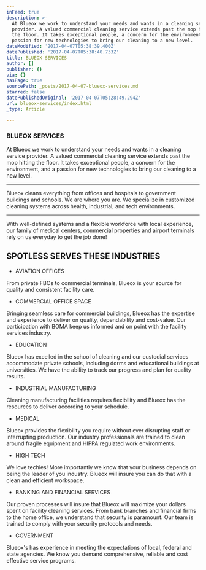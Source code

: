 ```yaml
---
inFeed: true
description: >-
  At Blueox we work to understand your needs and wants in a cleaning service
  provider. A valued commercial cleaning service extends past the mop hitting
  the floor. It takes exceptional people, a concern for the environment, and a
  passion for new technologies to bring our cleaning to a new level.
dateModified: '2017-04-07T05:38:39.400Z'
datePublished: '2017-04-07T05:38:40.733Z'
title: BLUEOX SERVICES
author: []
publisher: {}
via: {}
hasPage: true
sourcePath: _posts/2017-04-07-blueox-services.md
starred: false
datePublishedOriginal: '2017-04-07T05:28:49.294Z'
url: blueox-services/index.html
_type: Article

---
```

### BLUEOX SERVICES

At Blueox we work to understand your needs and wants in a cleaning service provider. A valued commercial cleaning service extends past the mop hitting the floor. It takes exceptional people, a concern for the environment, and a passion for new technologies to bring our cleaning to a new level.

---

Blueox cleans everything from offices and hospitals to government buildings and schools. We are where you are. We specialize in customized cleaning systems across health, industrial, and tech environments.

---

With well-defined systems and a flexible workforce with local experience, our family of medical centers, commercial properties and airport terminals rely on us everyday to get the job done!

## SPOTLESS SERVES THESE INDUSTRIES

* AVIATION OFFICES

From private FBOs to commercial terminals, Blueox is your source for quality and consistent facility care.

* COMMERCIAL OFFICE SPACE

Bringing seamless care for commercial buildings, Blueox has the expertise and experience to deliver on quality, dependability and cost-value. Our participation with BOMA keep us informed and on point with the facility services industry.

* EDUCATION

Blueox has excelled in the school of cleaning and our custodial services accommodate private schools, including dorms and educational buildings at universities. We have the ability to track our progress and plan for quality results.

* INDUSTRIAL MANUFACTURING

Cleaning manufacturing facilities requires flexibility and Blueox has the resources to deliver according to your schedule.

* MEDICAL

Blueox provides the flexibility you require without ever disrupting staff or interrupting production. Our industry professionals are trained to clean around fragile equipment and HIPPA regulated work environments.

* HIGH TECH

We love techies! More importantly we know that your business depends on being the leader of you industry. Blueox will insure you can do that with a clean and efficient workspace.

* BANKING AND FINANCIAL SERVICES

Our proven processes will insure that Blueox will maximize your dollars spent on facility cleaning services. From bank branches and financial firms to the home office, we understand that security is paramount. Our team is trained to comply with your security protocols and needs.

* GOVERNMENT

Blueox's has experience in meeting the expectations of local, federal and state agencies. We know you demand comprehensive, reliable and cost effective service programs.